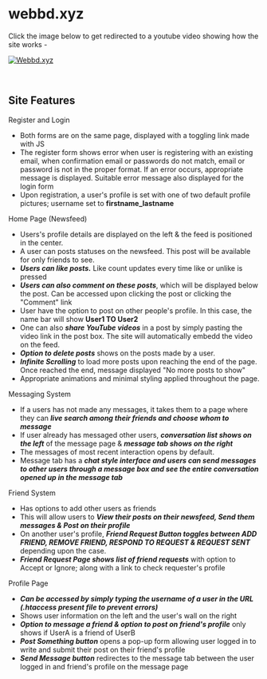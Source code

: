 # webbd.xyz

Click the image below to get redirected to a youtube video showing how the site works - 

[![Webbd.xyz](http://img.youtube.com/vi/SGkeAWxiRp4/0.jpg )](http://www.youtube.com/watch?v=SGkeAWxiRp4 "Webbd.xyz")

<br>

## Site Features

Register and Login
  - Both forms are on the same page, displayed with a toggling link made with JS
  - The register form shows error when user is registering with an existing email, when confirmation email or passwords do not match, email or password is not in the proper format. If an error occurs, appropriate message is displayed. Suitable error message also displayed for the login form
  - Upon registration, a user's profile is set with one of two default profile pictures; username set to **firstname_lastname**
  
Home Page (Newsfeed)
  - Users's profile details are displayed on the left & the feed is positioned in the center.
  - A user can posts statuses on the newsfeed. This post will be available for only friends to see.
  - ***Users can like posts.*** Like count updates every time like or unlike is pressed
  - ***Users can also comment on these posts***, which will be displayed below the post. Can be accessed upon clicking the post or clicking the "Comment" link
  - User have the option to post on other people's profile. In this case, the name bar will show **User1 TO User2** 
  - One can also ***share YouTube videos*** in a post by simply pasting the video link in the post box. The site will automatically embedd the video on the feed.
  - ***Option to delete posts*** shows on the posts made by a user.
  - ***Infinite Scrolling*** to load more posts upon reaching the end of the page. Once reached the end, message displayed "No more posts to show"
  - Appropriate animations and minimal styling applied throughout the page.
  
Messaging System
  - If a users has not made any messages, it takes them to a page where they can ***live search among their friends and choose whom to message***
  - If user already has messaged other users, ***conversation list shows on the left*** of the message page & ***message tab shows on the right***
  - The messages of most recent interaction opens by default.
  - Message tab has a ***chat style interface and users can send messages to other users through a message box and see the entire conversation opened up in the message tab***
  
 Friend System
  - Has options to add other users as friends
  - This will allow users to ***View their posts on their newsfeed, Send them messages & Post on their profile***
  - On another user's profile, ***Friend Request Button toggles between ADD FRIEND, REMOVE FRIEND, RESPOND TO REQUEST & REQUEST SENT*** depending upon the case.
  - ***Friend Request Page shows list of friend requests*** with option to Accept or Ignore; along with a link to check requester's profile

 Profile Page
  - ***Can be accessed by simply typing the username of a user in the URL (.htaccess present file to prevent errors)***
  - Shows user information on the left and the user's wall on the right
  - ***Option to message a friend & option to post on friend's profile*** only shows if UserA is a friend of UserB
  - ***Post Something button*** opens a pop-up form allowing user logged in to write and submit their post on their friend's profile
  - ***Send Message button*** redirectes to the message tab between the user logged in and friend's profile on the message page
